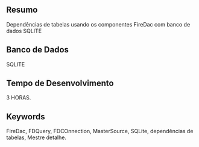 ## Resumo
Dependências de tabelas usando os componentes FireDac com banco de dados SQLITE
## Banco de Dados
SQLITE
## Tempo de Desenvolvimento
3 HORAS.

## Keywords
FireDac, FDQuery, FDCOnnection, MasterSource, SQLite, dependências de tabelas, Mestre detalhe.
